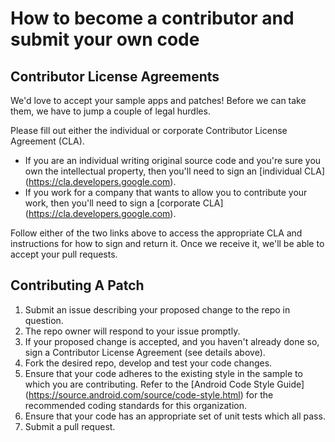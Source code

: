 # How to become a contributor and submit your own code

## Contributor License Agreements

We'd love to accept your sample apps and patches! Before we can take them, we
have to jump a couple of legal hurdles.

Please fill out either the individual or corporate Contributor License Agreement (CLA).

  * If you are an individual writing original source code and you're sure you
    own the intellectual property, then you'll need to sign an [individual CLA]
    (https://cla.developers.google.com).
  * If you work for a company that wants to allow you to contribute your work,
    then you'll need to sign a [corporate CLA]
    (https://cla.developers.google.com).

Follow either of the two links above to access the appropriate CLA and
instructions for how to sign and return it. Once we receive it, we'll be able to
accept your pull requests.

## Contributing A Patch

1. Submit an issue describing your proposed change to the repo in question.
2. The repo owner will respond to your issue promptly.
3. If your proposed change is accepted, and you haven't already done so, sign a
   Contributor License Agreement (see details above).
4. Fork the desired repo, develop and test your code changes.
5. Ensure that your code adheres to the existing style in the sample to which
   you are contributing. Refer to the
   [Android Code Style Guide]
   (https://source.android.com/source/code-style.html) for the
   recommended coding standards for this organization.
6. Ensure that your code has an appropriate set of unit tests which all pass.
7. Submit a pull request.